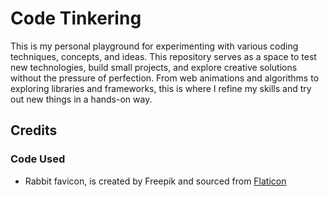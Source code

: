 # Code Tinkering

This  is my personal playground for experimenting with various coding techniques, concepts, and ideas. This repository serves as a space to test new technologies, build small projects, and explore creative solutions without the pressure of perfection. From web animations and algorithms to exploring libraries and frameworks, this is where I refine my skills and try out new things in a hands-on way.

## Credits

### Code Used

- Rabbit favicon, is created by Freepik and sourced from [Flaticon](https://www.flaticon.com/free-icons/rabbit)